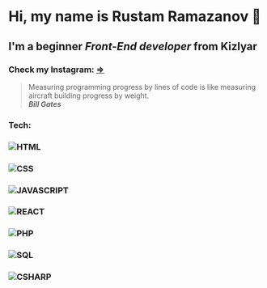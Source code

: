 # Hi, my name is **Rustam Ramazanov** 👋
## I'm a beginner *Front-End developer* from Kizlyar
### Check my Instagram: [=>](https://instagram.com/itgodoit/)
> Measuring programming progress by lines of code is like measuring aircraft building progress by weight. <br/>
> ***Bill Gates***<br/>
### Tech:
### ![HTML](https://img.shields.io/badge/-HTML-151515?logo=html5)
### ![CSS](https://img.shields.io/badge/-CSS-151515?logo=css3)
### ![JAVASCRIPT](https://img.shields.io/badge/-JAVASCRIPT-151515?logo=javascript)
### ![REACT](https://img.shields.io/badge/-REACT-151515?logo=react)
### ![PHP](https://img.shields.io/badge/-PHP-151515?logo=php)
### ![SQL](https://img.shields.io/badge/-SQL-151515?logo=sql)
### ![CSHARP](https://img.shields.io/badge/-C%23-151515?logo=C#)
